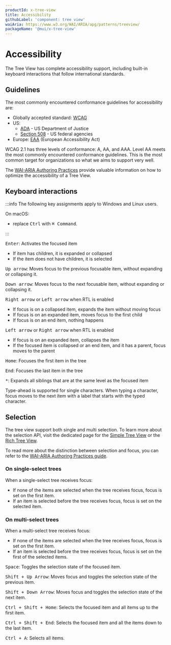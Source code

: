 ```yaml
---
productId: x-tree-view
title: Accessibility
githubLabel: 'component: tree view'
waiAria: https://www.w3.org/WAI/ARIA/apg/patterns/treeview/
packageName: '@mui/x-tree-view'
---
```


# Accessibility

<p class="description">The Tree View has complete accessibility support, including built-in keyboard interactions that follow international standards.</p>

## Guidelines

The most commonly encountered conformance guidelines for accessibility are:

- Globally accepted standard: [WCAG](https://www.w3.org/WAI/standards-guidelines/wcag/)
- US:
  - [ADA](https://www.ada.gov/) - US Department of Justice
  - [Section 508](https://www.section508.gov/) - US federal agencies
- Europe: [EAA](https://ec.europa.eu/social/main.jsp?catId=1202) (European Accessibility Act)

WCAG 2.1 has three levels of conformance: A, AA, and AAA.
Level AA meets the most commonly encountered conformance guidelines.
This is the most common target for organizations so what we aims to support very well.

The [WAI-ARIA Authoring Practices](https://www.w3.org/WAI/ARIA/apg/patterns/treeview/) provide valuable information on how to optimize the accessibility of a Tree View.

## Keyboard interactions

:::info
The following key assignments apply to Windows and Linux users.

On macOS:

- replace <kbd class="key">Ctrl</kbd> with <kbd class="key">⌘ Command</kbd>.

:::

<kbd class="key">Enter</kbd>: Activates the focused item

- If item has children, it is expanded or collapsed
- If the item does not have children, it is selected

<kbd class="key">Up arrow</kbd>: Moves focus to the previous focusable item, without expanding or collapsing it.

<kbd class="key">Down arrow</kbd>: Moves focus to the next focusable item, without expanding or collapsing it.

<kbd class="key">Right arrow</kbd> or <kbd class="key">Left arrow</kbd> when RTL is enabled

- If focus is on a collapsed item, expands the item without moving focus
- If focus is on an expanded item, moves focus to the first child
- If focus is on an end item, nothing happens

<kbd class="key">Left arrow</kbd> or <kbd class="key">Right arrow</kbd> when RTL is enabled

- If focus is on an expanded item, collapses the item
- If the focused item is collapsed or an end item, and it has a parent, focus moves to the parent

<kbd class="key">Home</kbd>: Focuses the first item in the tree

<kbd class="key">End</kbd>: Focuses the last item in the tree

<kbd class="key">\*</kbd>: Expands all siblings that are at the same level as the focused item

Type-ahead is supported for single characters. When typing a character, focus moves to the next item with a label that starts with the typed character.

## Selection

The tree view support both single and multi selection. To learn more about the selection API, visit the dedicated page for the [Simple Tree View](/x/react-tree-view/simple-tree-view/selection/) or the [Rich Tree View](/x/react-tree-view/rich-tree-view/selection/).

To read more about the distinction between selection and focus, you can refer to the [WAI-ARIA Authoring Practices guide](https://www.w3.org/WAI/ARIA/apg/practices/keyboard-interface/#kbd_focus_vs_selection).

### On single-select trees

When a single-select tree receives focus:

- If none of the items are selected when the tree receives focus, focus is set on the first item.
- If an item is selected before the tree receives focus, focus is set on the selected item.

### On multi-select trees

When a multi-select tree receives focus:

- If none of the items are selected when the tree receives focus, focus is set on the first item.
- If an item is selected before the tree receives focus, focus is set on the first of the selected items.

<kbd class="key">Space</kbd>: Toggles the selection state of the focused item.

<kbd class="key">Shift + Up Arrow</kbd>: Moves focus and toggles the selection state of the previous item.

<kbd class="key">Shift + Down Arrow</kbd>: Moves focus and toggles the selection state of the next item.

<kbd class="key">Ctrl + Shift + Home</kbd>: Selects the focused item and all items up to the first item.

<kbd class="key">Ctrl + Shift + End</kbd>: Selects the focused item and all the items down to the last item.

<kbd class="key">Ctrl + A</kbd>: Selects all items.
